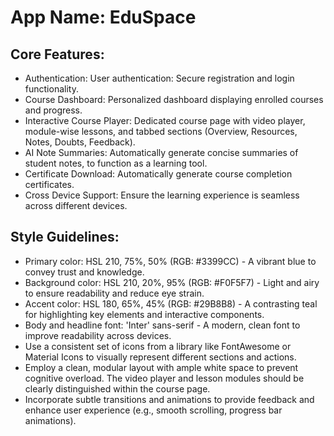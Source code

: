 # **App Name**: EduSpace

## Core Features:

- Authentication: User authentication: Secure registration and login functionality.
- Course Dashboard: Personalized dashboard displaying enrolled courses and progress.
- Interactive Course Player: Dedicated course page with video player, module-wise lessons, and tabbed sections (Overview, Resources, Notes, Doubts, Feedback).
- AI Note Summaries: Automatically generate concise summaries of student notes, to function as a learning tool.
- Certificate Download: Automatically generate course completion certificates.
- Cross Device Support: Ensure the learning experience is seamless across different devices.

## Style Guidelines:

- Primary color: HSL 210, 75%, 50% (RGB: #3399CC) - A vibrant blue to convey trust and knowledge.
- Background color: HSL 210, 20%, 95% (RGB: #F0F5F7) - Light and airy to ensure readability and reduce eye strain.
- Accent color: HSL 180, 65%, 45% (RGB: #29B8B8) - A contrasting teal for highlighting key elements and interactive components.
- Body and headline font: 'Inter' sans-serif - A modern, clean font to improve readability across devices.
- Use a consistent set of icons from a library like FontAwesome or Material Icons to visually represent different sections and actions.
- Employ a clean, modular layout with ample white space to prevent cognitive overload. The video player and lesson modules should be clearly distinguished within the course page.
- Incorporate subtle transitions and animations to provide feedback and enhance user experience (e.g., smooth scrolling, progress bar animations).